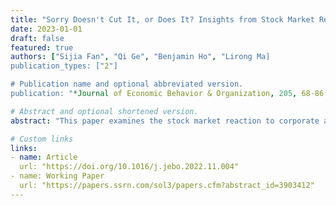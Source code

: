 ```yaml
---
title: "Sorry Doesn't Cut It, or Does It? Insights from Stock Market Responses to Corporate Apologies"
date: 2023-01-01
draft: false
featured: true
authors: ["Sijia Fan", "Qi Ge", "Benjamin Ho", "Lirong Ma]
publication_types: ["2"]

# Publication name and optional abbreviated version.
publication: "*Journal of Economic Behavior & Organization, 205, 68-86.*"

# Abstract and optional shortened version.
abstract: "This paper examines the stock market reaction to corporate apologies. We construct a comprehensive database of corporate apologies issued for major chemical disasters between 1985 and 2017. Results from event studies and cross-sectional regressions suggest that 1) on average there is no significant stock market response after a firm apologizes; but when we allow for heterogeneity in the type of apologies, we find that 2) some apologies are associated with significant abnormal returns. In particular, firms that shift the blame to others consistently experience positive abnormal returns, while firms that admit to making mistakes tend to face negative stock market reactions in the longer-term. Greater media coverage for the chemical spill and the apology is associated with a negative and positive stock market response, respectively. Our findings are consistent with a signaling theory of apologies and help shed light on corporate crisis management and understanding of what makes an effective apology."

# Custom links
links:
- name: Article
  url: "https://doi.org/10.1016/j.jebo.2022.11.004"
- name: Working Paper
  url: "https://papers.ssrn.com/sol3/papers.cfm?abstract_id=3903412"
---
```

